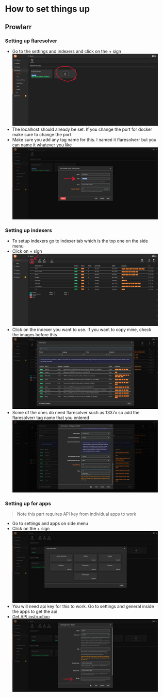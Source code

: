# How to set things up

## Prowlarr
### Setting up flaresolver
- Go to the settings and indexers and click on the + sign
![](images/prowlarr3.png)
- The localhost should already be set. If you change the port for docker make sure to change the port
- Make sure you add any tag name for this. I named it flaresolverr but you can name it whatever you like
![](images/prowlarr4.png)

### Setting up indexers
- To setup indexers go to indexer tab which is the top one on the side menu
- Click on + sign
![](images/prowlarr1.png)
- Click on the indexer you want to use. If you want to copy mine, check the images before this
![](images/prowlarr2.png)
- Some of the ones do need flaresolver such as 1337x so add the flaresolverr tag name that you entered
![](images/prowlarr7.png)

### Setting up for apps
> Note this part requires API key from individual apps to work
- Go to settings and apps on side menu
- Click on the + sign
![](images/prowlarr5.png)
- You will need api key for this to work. Go to settings and general inside the apps to get the api
- [Get API instruction](arrAppSetup.md##How-to-get-api)
![](images/prowlarr6.png)

